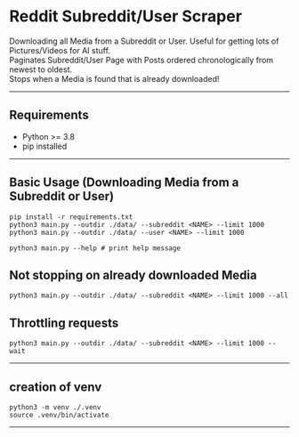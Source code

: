 # Reddit Subreddit/User Scraper

Downloading all Media from a Subreddit or User. Useful for getting lots of Pictures/Videos for AI stuff. <br/>
Paginates Subreddit/User Page with Posts ordered chronologically from newest to oldest.<br/>
Stops when a Media is found that is already downloaded!

---
## Requirements
 - Python >= 3.8
 - pip installed
---
## Basic Usage (Downloading Media from a Subreddit or User)
```
pip install -r requirements.txt
python3 main.py --outdir ./data/ --subreddit <NAME> --limit 1000
python3 main.py --outdir ./data/ --user <NAME> --limit 1000

python3 main.py --help # print help message
```

## Not stopping on already downloaded Media
```
python3 main.py --outdir ./data/ --subreddit <NAME> --limit 1000 --all
```

## Throttling requests 
```
python3 main.py --outdir ./data/ --subreddit <NAME> --limit 1000 --wait
```
---
## creation of venv
```
python3 -m venv ./.venv
source .venv/bin/activate
```
---
